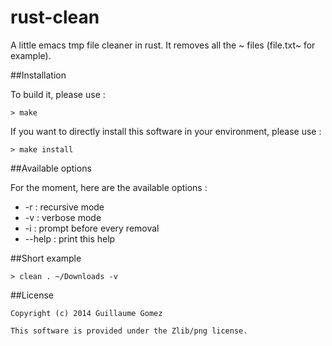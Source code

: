rust-clean
==========

A little emacs tmp file cleaner in rust. It removes all the ~ files (file.txt~ for example).

##Installation

To build it, please use :

```Shell
> make
```

If you want to directly install this software in your environment, please use :

```Shell
> make install
```

##Available options

For the moment, here are the available options :

 * -r : recursive mode
 * -v : verbose mode
 * -i : prompt before every removal
 * --help : print this help


##Short example

```Shell
> clean . ~/Downloads -v
```

##License

    Copyright (c) 2014 Guillaume Gomez
    
    This software is provided under the Zlib/png license.
